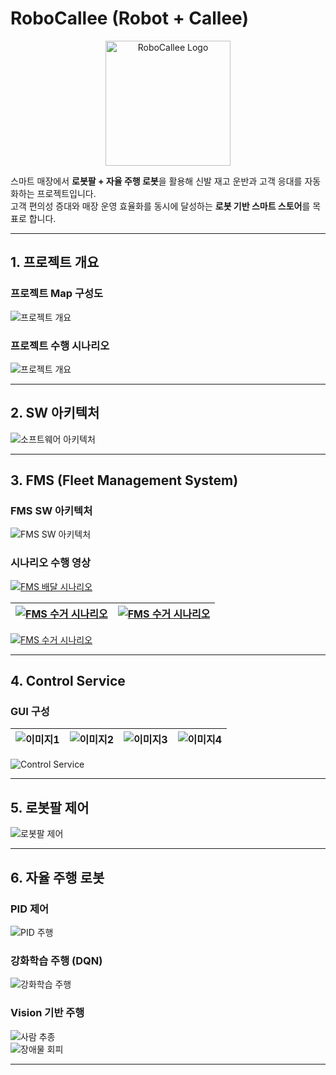 # RoboCallee (Robot + Callee)

<p align="center">
  <img src="./docs/images/logo.png" alt="RoboCallee Logo" width="200"/>
</p>

스마트 매장에서 **로봇팔 + 자율 주행 로봇**을 활용해 신발 재고 운반과 고객 응대를 자동화하는 프로젝트입니다.  
고객 편의성 증대와 매장 운영 효율화를 동시에 달성하는 **로봇 기반 스마트 스토어**를 목표로 합니다.

---

## 1. 프로젝트 개요

### 프로젝트 Map 구성도
![프로젝트 개요](./docs/images/map.png)

### 프로젝트 수행 시나리오
![프로젝트 개요](./docs/images/slide_9_img_1.png)

---

## 2. SW 아키텍처

![소프트웨어 아키텍처](./docs/images/slide_71_img_7.png)

---

## 3. FMS (Fleet Management System)
### FMS SW 아키텍처

![FMS SW 아키텍처](./docs/images/slide_14_img_0.png)

### 시나리오 수행 영상
[![FMS 배달 시나리오](./docs/images/fms_delivery.gif)](https://youtu.be/GBW1qsYFHe4)

| [![FMS 수거 시나리오](./docs/images/fms_delivery.gif)](https://www.youtube.com/watch?v=zXWMFyJrSFo) |[![FMS 수거 시나리오](./docs/images/fms_delivery.gif)](https://www.youtube.com/watch?v=zXWMFyJrSFo) |
|---------------------------------------------|---------------------------------------------|
[![FMS 수거 시나리오](./docs/images/fms_delivery.gif)](https://youtu.be/GBW1qsYFHe4)

---

## 4. Control Service

### GUI 구성
| ![이미지1](./docs/images/slide_4_img_4.png) | ![이미지2](./docs/images/slide_4_img_5.png) | ![이미지3](./docs/images/fms_delivery.gif) | ![이미지4](./docs/images/slide_19_img_1.gif) |
|---------------------------------------------|---------------------------------------------|---------------------------------------------|---------------------------------------------|

![Control Service](./docs/images/control_service.gif)

---

## 5. 로봇팔 제어
![로봇팔 제어](./docs/images/slide_27_img_17.gif)

---

## 6. 자율 주행 로봇
### PID 제어
![PID 주행](./docs/images/mobile_pid.gif)

### 강화학습 주행 (DQN)
![강화학습 주행](./docs/images/mobile_dqn.gif)

### Vision 기반 주행
![사람 추종](./docs/images/follow_mode.gif)  
![장애물 회피](./docs/images/obstacle_avoidance.gif)

---
